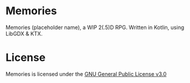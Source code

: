 # Memories
Memories (placeholder name), a WIP 2(.5)D RPG. Written in Kotlin, using LibGDX & KTX.

# License
Memories is licensed under the [GNU General Public License v3.0](https://github.com/VictiniX888/memories/blob/master/LICENSE)
